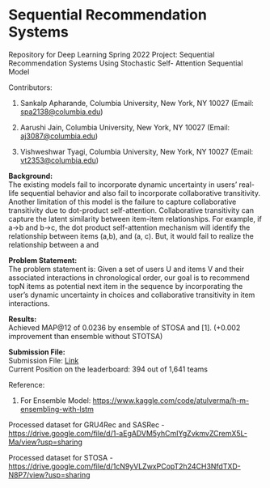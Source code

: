 # Sequential Recommendation Systems
Repository for Deep Learning Spring 2022 Project: Sequential Recommendation Systems Using Stochastic Self- Attention Sequential Model

Contributors:
1.  Sankalp Apharande, Columbia University, New York, NY 10027 (Email: spa2138@columbia.edu)

2.  Aarushi Jain, Columbia University, New York, NY 10027 (Email: aj3087@columbia.edu)

3.  Vishweshwar Tyagi, Columbia University, New York, NY 10027 (Email: vt2353@columbia.edu)
    
    
    
**Background:**  
     The existing models fail to incorporate dynamic uncertainty in users’ real-life sequential behavior and also fail to incorporate collaborative transitivity. Another limitation of this model is the failure
to capture collaborative transitivity due to dot-product self-attention. Collaborative transitivity can capture the latent similarity between item-item relationships. For example, if a->b and b->c, the dot
product self-attention mechanism will identify the relationship between items (a,b), and (a, c). But, it would fail to realize the relationship between a and
    
**Problem Statement:**  
     The problem statement is: Given a set of users U and items V and their associated interactions in chronological order, our goal is to recommend topN items as potential next item in the sequence
by incorporating the user’s dynamic uncertainty in choices and collaborative transitivity in item interactions.


**Results:**  
Achieved MAP@12 of 0.0236 by ensemble of STOSA and [1]. (+0.002 improvement than ensemble without STOTSA)

**Submission File:**  
Submission File: [Link](https://drive.google.com/file/d/1lUsZnkmha7NhIUJzbQpssd630odQ9tmu/view?usp=sharing)  
Current Position on the leaderboard: 394 out of 1,641 teams

Reference:
1. For Ensemble Model: https://www.kaggle.com/code/atulverma/h-m-ensembling-with-lstm 

Processed dataset for GRU4Rec and SASRec - https://drive.google.com/file/d/1-aEgADVM5yhCmIYgZvkmvZCremX5L-Ma/view?usp=sharing

Processed dataset for STOSA - https://drive.google.com/file/d/1cN9yVLZwxPCopT2h24CH3NfdTXD-N8P7/view?usp=sharing
